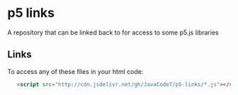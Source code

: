 # p5 links
 A repository that can be linked back to for access to some p5.js libraries
 
## Links
 To access any of these files in your html code:
 ```html
    <script src="http://cdn.jsdelivr.net/gh/JavaCode7/p5-links/*.js"></script>
 ```
